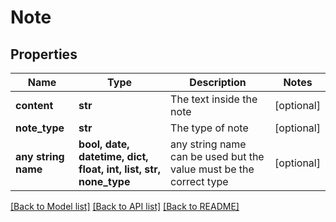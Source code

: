 # Note


## Properties
Name | Type | Description | Notes
------------ | ------------- | ------------- | -------------
**content** | **str** | The text inside the note | [optional] 
**note_type** | **str** | The type of note | [optional] 
**any string name** | **bool, date, datetime, dict, float, int, list, str, none_type** | any string name can be used but the value must be the correct type | [optional]

[[Back to Model list]](../README.md#documentation-for-models) [[Back to API list]](../README.md#documentation-for-api-endpoints) [[Back to README]](../README.md)


